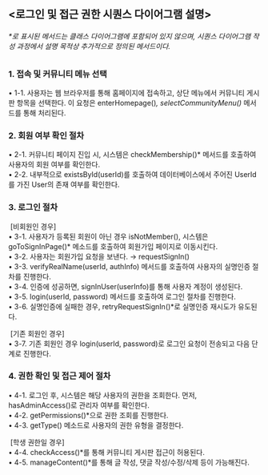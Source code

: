 ## <로그인 및 접근 권한 시퀀스 다이어그램 설명>

###### *로 표시된 메서드는 클래스 다이어그램에 포함되어 있지 않으며, 시퀀스 다이어그램 작성 과정에서 설명 목적상 추가적으로 정의된 메서드이다. <br>

### 1. 접속 및 커뮤니티 메뉴 선택 <br>
• 1-1. 사용자는 웹 브라우저를 통해 홈페이지에 접속하고, 상단 메뉴에서 커뮤니티 게시판 항목을 선택한다. 이 요청은 enterHomepage()*, selectCommunityMenu()* 메서드를 통해 처리된다.

### 2. 회원 여부 확인 절차 <br>
• 2-1. 커뮤니티 페이지 진입 시, 시스템은 checkMembership()* 메서드를 호출하여 사용자의 회원 여부를 확인한다.  
• 2-2. 내부적으로 existsById(userId)를 호출하여 데이터베이스에서 주어진 UserId를 가진 User의 존재 여부를 확인한다.

### 3. 로그인 절차 <br>

&nbsp;[비회원인 경우] <br>
• 3-1. 사용자가 등록된 회원이 아닌 경우 isNotMember(), 시스템은 goToSignInPage()* 메소드를 호출하여 회원가입 페이지로 이동시킨다.  
• 3-2. 사용자는 회원가입 요청을 보낸다. → requestSignIn()  
• 3-3. verifyRealName(userId, authInfo) 메서드를 호출하여 사용자의 실명인증 절차를 진행한다.  
• 3-4. 인증에 성공하면, signInUser(userInfo)를 통해 사용자 계정이 생성된다.  
• 3-5. login(userId, password) 메서드를 호출하여 로그인 절차를 진행한다.  
• 3-6. 실명인증에 실패한 경우, retryRequestSignIn()*로 실명인증 재시도가 유도된다.

&nbsp;[기존 회원인 경우] <br>
• 3-7. 기존 회원인 경우 login(userId, password)로 로그인 요청이 전송되고 다음 단계로 진행한다.

### 4. 권한 확인 및 접근 제어 절차 <br>
• 4-1. 로그인 후, 시스템은 해당 사용자의 권한을 조회한다. 먼저, hasAdminAccess()로 관리자 여부를 확인한다.  
• 4-2. getPermissions()*으로 권한 조회를 진행한다.  
• 4-3. getType() 메소드로 사용자의 권한 유형을 결정한다.

&nbsp;[학생 권한일 경우] <br>
• 4-4. checkAccess()*를 통해 커뮤니티 게시판 접근이 허용된다.  
• 4-5. manageContent()*를 통해 글 작성, 댓글 작성/수정/삭제 등이 가능해진다.
